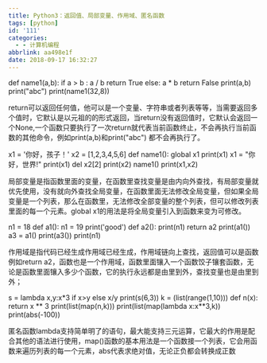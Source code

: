 ```yaml
---
title: Python3：返回值、局部变量、作用域、匿名函数
tags: [python]
id: '111'
categories:
  - - 计算机编程
abbrlink: aa498e1f
date: 2018-09-17 16:32:27
---
```


def name1(a,b):
    if a > b :
        a / b
        return True
    else:
        a \* b
        return False
 print(a,b)
    print("abc")
print(name1(32,8))

return可以返回任何值，他可以是一个变量、字符串或者列表等等，当需要返回多个值时，它默认是以元祖的的形式返回，当return没有返回值时，它默认会返回一个None,一个函数只要执行了一次return就代表当前函数终止，不会再执行当前函数的其他命令，例如print(a,b)和print("abc") 都不会再执行了。

x1 = '你好，孩子！'
x2 = \[1,2,3,4,5,6\]
def name1():
    global x1
    print(x1)
    x1 = "你好，世界!"
    print(x1)
    del x2\[2\]
    print(x2)
name1()
print(x1,x2)

局部变量是指函数里面的变量，在函数里查找变量是由内向外查找，有局部变量就优先使用，没有就向外查找全局变量，在函数里面无法修改全局变量，但如果全局变量是一个列表，那么在函数里，无法修改全部变量的整个列表，但可以修改列表里面的每一个元素。global x1的用法是将全局变量引入到函数来变为可修改。

n1 = 18
def a1():
    n1 = 19
    print('good')
    def a2():
        print(n1)
    return a2
print(a1())
a3 = a1()
print(a3())
print(n1)

作用域是指代码已经生成作用域已经生成，作用域链向上查找，返回值可以是函数例如return a2，函数也是一个作用域，函数里面镶入一个函数饺子镶套函数，无论是函数里面镶入多少个函数，它的执行永远都是由里到外，查找变量也是由里到外；

s = lambda x,y:x\*3 if x>y else x/y
print(s(6,3))
k = (list(range(1,10)))
def n(x):
    return x \*\* 3
print(list(map(n,k)))
print(list(map(lambda x:x\*\*3,k))
print(abs(-100))

匿名函数lambda支持简单明了的语句，最大能支持三元运算，它最大的作用是配合其他的语法进行使用，map()函数的基本用法是一个函数接一个列表，它会用函数来遍历列表的每一个元素，abs代表求绝对值，无论正负都会转换成正数